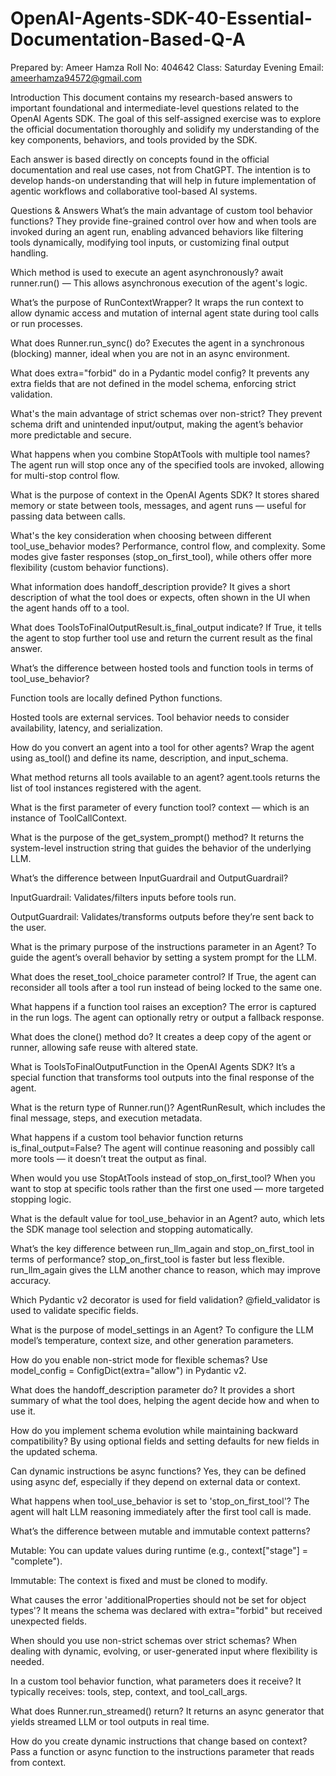 # OpenAI-Agents-SDK-40-Essential-Documentation-Based-Q-A 
Prepared by: Ameer Hamza
Roll No: 404642
Class: Saturday Evening
Email: ameerhamza94572@gmail.com

 Introduction
This document contains my research-based answers to important foundational and intermediate-level questions related to the OpenAI Agents SDK. The goal of this self-assigned exercise was to explore the official documentation thoroughly and solidify my understanding of the key components, behaviors, and tools provided by the SDK.

Each answer is based directly on concepts found in the official documentation and real use cases, not from ChatGPT. The intention is to develop hands-on understanding that will help in future implementation of agentic workflows and collaborative tool-based AI systems.

 Questions & Answers
What’s the main advantage of custom tool behavior functions?
They provide fine-grained control over how and when tools are invoked during an agent run, enabling advanced behaviors like filtering tools dynamically, modifying tool inputs, or customizing final output handling.

Which method is used to execute an agent asynchronously?
await runner.run() — This allows asynchronous execution of the agent's logic.

What’s the purpose of RunContextWrapper?
It wraps the run context to allow dynamic access and mutation of internal agent state during tool calls or run processes.

What does Runner.run_sync() do?
Executes the agent in a synchronous (blocking) manner, ideal when you are not in an async environment.

What does extra="forbid" do in a Pydantic model config?
It prevents any extra fields that are not defined in the model schema, enforcing strict validation.

What's the main advantage of strict schemas over non-strict?
They prevent schema drift and unintended input/output, making the agent’s behavior more predictable and secure.

What happens when you combine StopAtTools with multiple tool names?
The agent run will stop once any of the specified tools are invoked, allowing for multi-stop control flow.

What is the purpose of context in the OpenAI Agents SDK?
It stores shared memory or state between tools, messages, and agent runs — useful for passing data between calls.

What's the key consideration when choosing between different tool_use_behavior modes?
Performance, control flow, and complexity. Some modes give faster responses (stop_on_first_tool), while others offer more flexibility (custom behavior functions).

What information does handoff_description provide?
It gives a short description of what the tool does or expects, often shown in the UI when the agent hands off to a tool.

What does ToolsToFinalOutputResult.is_final_output indicate?
If True, it tells the agent to stop further tool use and return the current result as the final answer.

What’s the difference between hosted tools and function tools in terms of tool_use_behavior?

Function tools are locally defined Python functions.

Hosted tools are external services.
Tool behavior needs to consider availability, latency, and serialization.

How do you convert an agent into a tool for other agents?
Wrap the agent using as_tool() and define its name, description, and input_schema.

What method returns all tools available to an agent?
agent.tools returns the list of tool instances registered with the agent.

What is the first parameter of every function tool?
context — which is an instance of ToolCallContext.

What is the purpose of the get_system_prompt() method?
It returns the system-level instruction string that guides the behavior of the underlying LLM.

What’s the difference between InputGuardrail and OutputGuardrail?

InputGuardrail: Validates/filters inputs before tools run.

OutputGuardrail: Validates/transforms outputs before they’re sent back to the user.

What is the primary purpose of the instructions parameter in an Agent?
To guide the agent’s overall behavior by setting a system prompt for the LLM.

What does the reset_tool_choice parameter control?
If True, the agent can reconsider all tools after a tool run instead of being locked to the same one.

What happens if a function tool raises an exception?
The error is captured in the run logs. The agent can optionally retry or output a fallback response.

What does the clone() method do?
It creates a deep copy of the agent or runner, allowing safe reuse with altered state.

What is ToolsToFinalOutputFunction in the OpenAI Agents SDK?
It’s a special function that transforms tool outputs into the final response of the agent.

What is the return type of Runner.run()?
AgentRunResult, which includes the final message, steps, and execution metadata.

What happens if a custom tool behavior function returns is_final_output=False?
The agent will continue reasoning and possibly call more tools — it doesn’t treat the output as final.

When would you use StopAtTools instead of stop_on_first_tool?
When you want to stop at specific tools rather than the first one used — more targeted stopping logic.

What is the default value for tool_use_behavior in an Agent?
auto, which lets the SDK manage tool selection and stopping automatically.

What’s the key difference between run_llm_again and stop_on_first_tool in terms of performance?
stop_on_first_tool is faster but less flexible. run_llm_again gives the LLM another chance to reason, which may improve accuracy.

Which Pydantic v2 decorator is used for field validation?
@field_validator is used to validate specific fields.

What is the purpose of model_settings in an Agent?
To configure the LLM model’s temperature, context size, and other generation parameters.

How do you enable non-strict mode for flexible schemas?
Use model_config = ConfigDict(extra="allow") in Pydantic v2.

What does the handoff_description parameter do?
It provides a short summary of what the tool does, helping the agent decide how and when to use it.

How do you implement schema evolution while maintaining backward compatibility?
By using optional fields and setting defaults for new fields in the updated schema.

Can dynamic instructions be async functions?
Yes, they can be defined using async def, especially if they depend on external data or context.

What happens when tool_use_behavior is set to 'stop_on_first_tool'?
The agent will halt LLM reasoning immediately after the first tool call is made.

What’s the difference between mutable and immutable context patterns?

Mutable: You can update values during runtime (e.g., context["stage"] = "complete").

Immutable: The context is fixed and must be cloned to modify.

What causes the error 'additionalProperties should not be set for object types'?
It means the schema was declared with extra="forbid" but received unexpected fields.

When should you use non-strict schemas over strict schemas?
When dealing with dynamic, evolving, or user-generated input where flexibility is needed.

In a custom tool behavior function, what parameters does it receive?
It typically receives: tools, step, context, and tool_call_args.

What does Runner.run_streamed() return?
It returns an async generator that yields streamed LLM or tool outputs in real time.

How do you create dynamic instructions that change based on context?
Pass a function or async function to the instructions parameter that reads from context.

